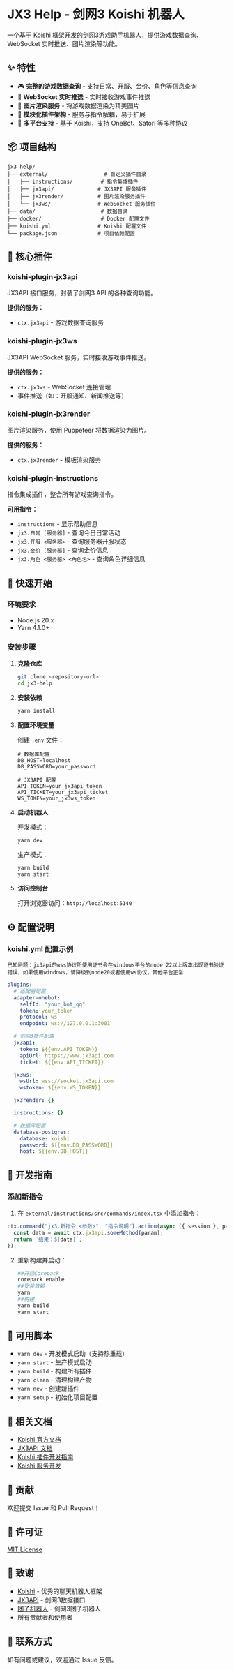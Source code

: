 # JX3 Help - 剑网3 Koishi 机器人

一个基于 [Koishi](https://koishi.chat/) 框架开发的剑网3游戏助手机器人，提供游戏数据查询、WebSocket 实时推送、图片渲染等功能。

## ✨ 特性

- 🎮 **完整的游戏数据查询** - 支持日常、开服、金价、角色等信息查询
- 📡 **WebSocket 实时推送** - 实时接收游戏事件推送
- 🎨 **图片渲染服务** - 将游戏数据渲染为精美图片
- 🔌 **模块化插件架构** - 服务与指令解耦，易于扩展
- 🤖 **多平台支持** - 基于 Koishi，支持 OneBot、Satori 等多种协议

## 📦 项目结构

```
jx3-help/
├── external/                  # 自定义插件目录
│   ├── instructions/         # 指令集成插件
│   ├── jx3api/              # JX3API 服务插件
│   ├── jx3render/           # 图片渲染服务插件
│   └── jx3ws/               # WebSocket 服务插件
├── data/                     # 数据目录
├── docker/                   # Docker 配置文件
├── koishi.yml               # Koishi 配置文件
└── package.json             # 项目依赖配置
```

## 🔧 核心插件

### koishi-plugin-jx3api

JX3API 接口服务，封装了剑网3 API 的各种查询功能。

**提供的服务：**

- `ctx.jx3api` - 游戏数据查询服务

### koishi-plugin-jx3ws

JX3API WebSocket 服务，实时接收游戏事件推送。

**提供的服务：**

- `ctx.jx3ws` - WebSocket 连接管理
- 事件推送（如：开服通知、新闻推送等）

### koishi-plugin-jx3render

图片渲染服务，使用 Puppeteer 将数据渲染为图片。

**提供的服务：**

- `ctx.jx3render` - 模板渲染服务

### koishi-plugin-instructions

指令集成插件，整合所有游戏查询指令。

**可用指令：**

- `instructions` - 显示帮助信息
- `jx3.日常 [服务器]` - 查询今日日常活动
- `jx3.开服 <服务器>` - 查询服务器开服状态
- `jx3.金价 [服务器]` - 查询金价信息
- `jx3.角色 <服务器> <角色名>` - 查询角色详细信息

## 🚀 快速开始

### 环境要求

- Node.js 20.x
- Yarn 4.1.0+

### 安装步骤

1. **克隆仓库**

   ```bash
   git clone <repository-url>
   cd jx3-help
   ```

2. **安装依赖**

   ```bash
   yarn install
   ```

3. **配置环境变量**

   创建 `.env` 文件：

   ```env
   # 数据库配置
   DB_HOST=localhost
   DB_PASSWORD=your_password

   # JX3API 配置
   API_TOKEN=your_jx3api_token
   API_TICKET=your_jx3api_ticket
   WS_TOKEN=your_jx3ws_token
   ```

4. **启动机器人**

   开发模式：

   ```bash
   yarn dev
   ```

   生产模式：

   ```bash
   yarn build
   yarn start
   ```

5. **访问控制台**

   打开浏览器访问：`http://localhost:5140`

## ⚙️ 配置说明

### koishi.yml 配置示例

`已知问题：jx3api的wss协议所使用证书会在windows平台的node 22以上版本出现证书验证错误，如果使用windows，请降级到node20或者使用ws协议，其他平台正常`

```yaml
plugins:
  # 适配器配置
  adapter-onebot:
    selfId: "your_bot_qq"
    token: your_token
    protocol: ws
    endpoint: ws://127.0.0.1:3001

  # 剑网3插件配置
  jx3api:
    token: ${{env.API_TOKEN}}
    apiUrl: https://www.jx3api.com
    ticket: ${{env.API_TICKET}}

  jx3ws:
    wsUrl: wss://socket.jx3api.com
    wstoken: ${{env.WS_TOKEN}}

  jx3render: {}

  instructions: {}

  # 数据库配置
  database-postgres:
    database: koishi
    password: ${{env.DB_PASSWORD}}
    host: ${{env.DB_HOST}}
```

## 📝 开发指南

### 添加新指令

1. 在 `external/instructions/src/commands/index.tsx` 中添加指令：

```typescript
ctx.command("jx3.新指令 <参数>", "指令说明").action(async ({ session }, param) => {
  const data = await ctx.jx3api.someMethod(param);
  return `结果：${data}`;
});
```

2. 重新构建并启动：
   ```bash
   ##开启Corepack
   corepack enable
   ##安装依赖
   yarn
   ##构建
   yarn build
   yarn start
   ```

## 🔨 可用脚本

- `yarn dev` - 开发模式启动（支持热重载）
- `yarn start` - 生产模式启动
- `yarn build` - 构建所有插件
- `yarn clean` - 清理构建产物
- `yarn new` - 创建新插件
- `yarn setup` - 初始化项目配置

## 📖 相关文档

- [Koishi 官方文档](https://koishi.chat/)
- [JX3API 文档](https://www.jx3api.com/)
- [Koishi 插件开发指南](https://koishi.chat/guide/plugin/)
- [Koishi 服务开发](https://koishi.chat/guide/plugin/service.html)

## 🤝 贡献

欢迎提交 Issue 和 Pull Request！

## 📄 许可证

[MIT License](./License.txt)

## 🙏 致谢

- [Koishi](https://koishi.chat/) - 优秀的聊天机器人框架
- [JX3API](https://www.jx3api.com/) - 剑网3数据接口
- [团子机器人](https://github.com/JustUndertaker/mini_jx3_bot) - 剑网3团子机器人
- 所有贡献者和使用者

## 📮 联系方式

如有问题或建议，欢迎通过 Issue 反馈。
